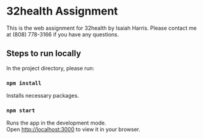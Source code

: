 # 32health Assignment

This is the web assignment for 32health by Isaiah Harris. Please contact me at (808) 778-3166 if you have any questions.

## Steps to run locally

In the project directory, please run:

### `npm install`

Installs necessary packages.

### `npm start`

Runs the app in the development mode.\
Open [http://localhost:3000](http://localhost:3000) to view it in your browser.
